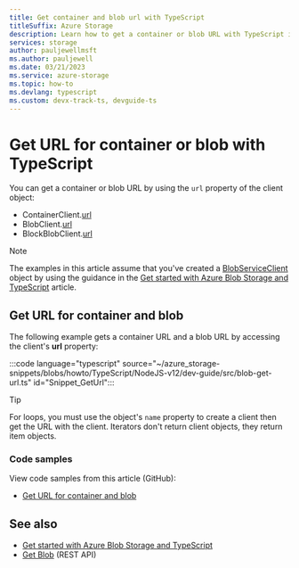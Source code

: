 ```yaml
---
title: Get container and blob url with TypeScript
titleSuffix: Azure Storage
description: Learn how to get a container or blob URL with TypeScript in Azure Storage by using the JavaScript client library using TypeScript.
services: storage
author: pauljewellmsft
ms.author: pauljewell
ms.date: 03/21/2023
ms.service: azure-storage
ms.topic: how-to
ms.devlang: typescript
ms.custom: devx-track-ts, devguide-ts
---
```


# Get URL for container or blob with TypeScript

You can get a container or blob URL by using the `url` property of the client object:

- ContainerClient.[url](/javascript/api/@azure/storage-blob/containerclient#@azure-storage-blob-containerclient-url)
- BlobClient.[url](/javascript/api/@azure/storage-blob/blobclient#@azure-storage-blob-blobclient-url)
- BlockBlobClient.[url](/javascript/api/@azure/storage-blob/blockblobclient#@azure-storage-blob-blockblobclient-url)


> [!NOTE]
> The examples in this article assume that you've created a [BlobServiceClient](/javascript/api/@azure/storage-blob/blobserviceclient) object by using the guidance in the [Get started with Azure Blob Storage and TypeScript](storage-blob-typescript-get-started.md) article.
 
## Get URL for container and blob

The following example gets a container URL and a blob URL by accessing the client's **url** property:

:::code language="typescript" source="~/azure_storage-snippets/blobs/howto/TypeScript/NodeJS-v12/dev-guide/src/blob-get-url.ts" id="Snippet_GetUrl":::

> [!TIP]
> For loops, you must use the object's `name` property to create a client then get the URL with the client. Iterators don't return client objects, they return item objects. 

### Code samples

View code samples from this article (GitHub):
- [Get URL for container and blob](https://github.com/Azure-Samples/AzureStorageSnippets/blob/master/blobs/howto/TypeScript/NodeJS-v12/dev-guide/src/blob-get-url.ts)

## See also

- [Get started with Azure Blob Storage and TypeScript](storage-blob-typescript-get-started.md)
- [Get Blob](/rest/api/storageservices/get-blob) (REST API)
